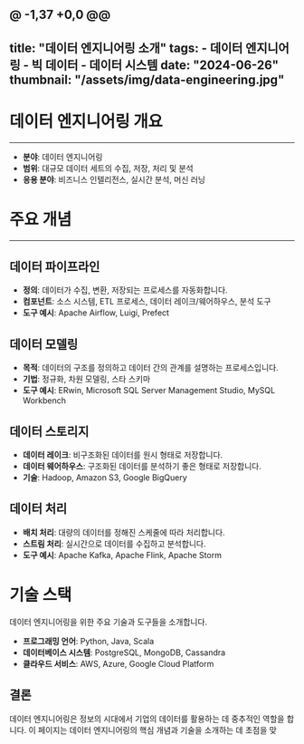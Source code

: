 @ -1,37 +0,0 @@
---
title: "데이터 엔지니어링 소개"
tags:
    - 데이터 엔지니어링
    - 빅 데이터
    - 데이터 시스템
date: "2024-06-26"
thumbnail: "/assets/img/data-engineering.jpg"
---

# 데이터 엔지니어링 개요
---
* **분야**: 데이터 엔지니어링
* **범위**: 대규모 데이터 세트의 수집, 저장, 처리 및 분석
* **응용 분야**: 비즈니스 인텔리전스, 실시간 분석, 머신 러닝

# 주요 개념
---
## 데이터 파이프라인
- **정의**: 데이터가 수집, 변환, 저장되는 프로세스를 자동화합니다.
- **컴포넌트**: 소스 시스템, ETL 프로세스, 데이터 레이크/웨어하우스, 분석 도구
- **도구 예시**: Apache Airflow, Luigi, Prefect

## 데이터 모델링
- **목적**: 데이터의 구조를 정의하고 데이터 간의 관계를 설명하는 프로세스입니다.
- **기법**: 정규화, 차원 모델링, 스타 스키마
- **도구 예시**: ERwin, Microsoft SQL Server Management Studio, MySQL Workbench

## 데이터 스토리지
- **데이터 레이크**: 비구조화된 데이터를 원시 형태로 저장합니다.
- **데이터 웨어하우스**: 구조화된 데이터를 분석하기 좋은 형태로 저장합니다.
- **기술**: Hadoop, Amazon S3, Google BigQuery

## 데이터 처리
- **배치 처리**: 대량의 데이터를 정해진 스케줄에 따라 처리합니다.
- **스트림 처리**: 실시간으로 데이터를 수집하고 분석합니다.
- **도구 예시**: Apache Kafka, Apache Flink, Apache Storm

# 기술 스택
데이터 엔지니어링을 위한 주요 기술과 도구들을 소개합니다.

- **프로그래밍 언어**: Python, Java, Scala
- **데이터베이스 시스템**: PostgreSQL, MongoDB, Cassandra
- **클라우드 서비스**: AWS, Azure, Google Cloud Platform

## 결론
데이터 엔지니어링은 정보의 시대에서 기업의 데이터를 활용하는 데 중추적인 역할을 합니다. 이 페이지는 데이터 엔지니어링의 핵심 개념과 기술을 소개하는 데 초점을 맞
